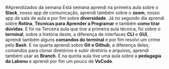 #Aprendizados da semana
Está semana aprendi na primeira aula sobre o **Slack**, nosso app de comunicação, aprendi também sobre o **zoom**, nosso app de sala de aula e por fim sobre **diversidade**. Já no segundo dia aprendi sobre **Rotina**, **Técnicas para Aprender a Programar** e também **como tirar dúvidas**. E foi na Terceira aula que tive a primeira aula técnica, foi sobre o **terminal**, sobre a história deste, a diferença de interfaces **CLI** e **GUI**, aprendi também alguns **comandos do terminal** e por fim resolvi um crime pelo **Bash**. E na quarta aprendi sobre **Git e Github**, a diferença deles, comandos para clonar diretórios e subir diretóris e arquivos, aprendi também usar as **Branch**. E na quinta aula tive uma aula sobre a **pedagagia da Labenu** e aprendi por fim um pouco de **VsCode**.